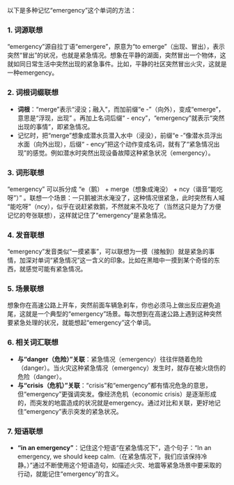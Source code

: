 以下是多种记忆“emergency”这个单词的方法：
### 1. 词源联想
“emergency”源自拉丁语“emergere”，原意为“to emerge”（出现、冒出），表示突然“冒出”的状况，也就是紧急情况。想象在平静的湖面，突然冒出一个物体，这就如同日常生活中突然出现的紧急事件。比如，平静的社区突然冒出火灾，这就是一种emergency。
### 2. 词根词缀联想
 - **词根**：“merge”表示“浸没；融入”，而加前缀“e -”（向外），变成“emerge”，意思是“浮现，出现” 。再加上名词后缀“ - ency”，“emergency”就表示“突然出现的事情”，即紧急情况。
 - 记忆时，把“merge”想象成潜水员潜入水中（浸没），前缀“e -”像潜水员浮出水面（向外出现），后缀“ - ency”把这个动作变成名词，就有了“紧急情况出现”的感觉。例如潜水时突然出现设备故障这种紧急状况（emergency）。
### 3. 词形联想
“emergency” 可以拆分成 “e（鹅） + merge（想象成淹没） + ncy（谐音“能吃呀”）” 。联想一个场景：一只鹅被洪水淹没了，这种情况很紧急，此时突然有人喊 “能吃呀”（ncy），似乎在说赶紧救鹅，不然就来不及吃了（当然这只是为了方便记忆的夸张联想），这样就记住了“emergency”是紧急情况。
### 4. 发音联想
“emergency”发音类似“一摸紧事”，可以联想为一摸（接触到）就是紧急的事情，加深对单词“紧急情况”这一含义的印象。比如在黑暗中一摸到某个奇怪的东西，就感觉可能有紧急情况。
### 5. 场景联想
想象你在高速公路上开车，突然前面车辆急刹车，你也必须马上做出反应避免追尾，这就是一个典型的“emergency”场景。每次想到在高速公路上遇到这种突然要紧急处理的状况，就能想起“emergency”这个单词。
### 6. 相关词汇联想
 - **与“danger（危险）”关联**：紧急情况（emergency）往往伴随着危险（danger）。当火灾这种紧急情况（emergency）发生时，就存在被火烧伤的危险（danger）。
 - **与“crisis（危机）”关联**：“crisis”和“emergency”都有情况危急的意思，但“emergency”更强调突发。像经济危机（economic crisis）是逐渐形成的，而突发的地震造成的状况就是emergency。通过对比和关联，更好地记住“emergency”表示突发的紧急状况。
### 7. 短语联想
 - **“in an emergency”**：记住这个短语“在紧急情况下”，造个句子：“In an emergency, we should keep calm.（在紧急情况下，我们应该保持冷静。）”通过不断使用这个短语造句，如描述火灾、地震等紧急场景中要采取的行动，就能记住“emergency”的含义。 